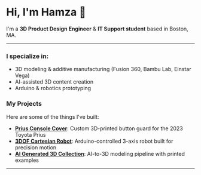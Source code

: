 # Hi, I'm Hamza 👋

I'm a **3D Product Design Engineer** & **IT Support student** based in Boston, MA.

---

###  I specialize in:
-  3D modeling & additive manufacturing (Fusion 360, Bambu Lab, Einstar Vega)
-  AI-assisted 3D content creation
-  Arduino & robotics prototyping


###  My Projects
Here are some of the things I've built:

- [**Prius Console Cover**](https://github.com/3D-aslan/PriusConsoleCover): Custom 3D-printed button guard for the 2023 Toyota Prius  
- [**3DOF Cartesian Robot**](https://github.com/3D-aslan/3DOF_Cartesian_Robot): Arduino-controlled 3-axis robot built for precision motion  
- [**AI Generated 3D Collection**](https://github.com/3D-aslan/AI_Generated_3D_Collection): AI-to-3D modeling pipeline with printed examples

---
